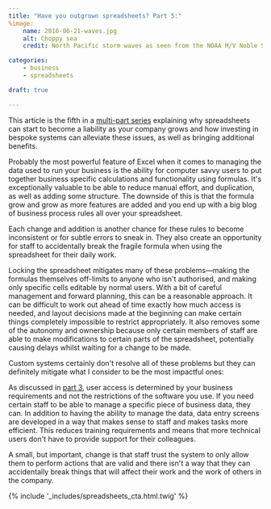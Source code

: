 ```yaml
---
title: "Have you outgrown spreadsheets? Part 5:"
%image:
    name: 2016-06-21-waves.jpg
    alt: Choppy sea
    credit: North Pacific storm waves as seen from the NOAA M/V Noble Star, Winter 1989%

categories:
    - business
    - spreadsheets

draft: true

---
```


This article is the fifth in a [multi-part series](/blog/categories/spreadsheets/) explaining why spreadsheets can start to become a liability as your company grows and how investing in bespoke systems can alleviate these issues, as well as bringing additional benefits.

Probably the most powerful feature of Excel when it comes to managing the data used to run your business is the ability for computer savvy users to put together business specific calculations and functionality using formulas. It's exceptionally valuable to be able to reduce manual effort, and duplication, as well as adding some structure. The downside of this is that the formula grow and grow as more features are added and you end up with a big blog of business process rules all over your spreadsheet.

Each change and addition is another chance for these rules to become inconsistent or for subtle errors to sneak in. They also create an opportunity for staff to accidentally break the fragile formula when using the spreadsheet for their daily work.

Locking the spreadsheet mitigates many of these problems—making the formulas themselves off-limits to anyone who isn't authorised, and making only specific cells editable by normal users. With a bit of careful management and forward planning, this can be a reasonable approach. It can be difficult to work out ahead of time exactly how much access is needed, and layout decisions made at the beginning can make certain things completely impossible to restrict appropriately. It also removes some of the autonomy and ownership because only certain members of staff are able to make modifications to certain parts of the spreadsheet, potentially causing delays whilst waiting for a change to be made.

Custom systems certainly don't resolve all of these problems but they can definitely mitigate what I consider to be the most impactful ones:

As discussed in [part 3](/blog/2016/06/have-you-outgrown-spreadsheets-part-2-whos-using-the-spreadsheet/), user access is determined by your business requirements and not the restrictions of the software you use. If you need certain staff to be able to manage a specific piece of business data, they can. In addition to having the ability to manage the data, data entry screens are developed in a way that makes sense to staff and makes tasks more efficient. This reduces training requirements and means that more technical users don't have to provide support for their colleagues.

A small, but important, change is that staff trust the system to only allow them to perform actions that are valid and there isn't a way that they can accidentally break things that will affect their work and the work of others in the company.

{% include '_includes/spreadsheets_cta.html.twig' %}
